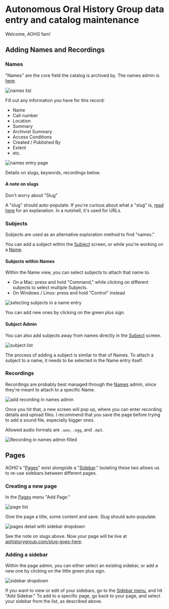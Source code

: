 # Autonomous Oral History Group data entry and catalog maintenance

Welcome, AOHG fam!

## Adding Names and Recordings

### Names
"Names" are the core field the catalog is archived by. The names admin is [here](http://aohistorygroup.com/admin/names/name/).  

![names list](img/name-list.png)

Fill out any information you have for this record: 

 - Name
 - Call number
 - Location
 - Summary
 - Archivist Summary
 - Access Conditions
 - Created / Published By
 - Extent
 - etc.

![names entry page](img/add-name-empty.png)

Details on slugs, keywords, recordings below.


#### A note on slugs
Don't worry about "Slug"

A "slug" should auto-populate. If you're curious about what a "slug" is, [read here](https://stackoverflow.com/questions/427102/what-is-a-slug-in-django) for an explanation. In a nutshell, it's used for URLs.


### Subjects
Subjects are used as an alternative exploration method to find "names."

You can add a subject within the [Subject](http://aohistorygroup.com/admin/names/subject/) screen, or while you're working on a [Name](http://aohistorygroup.com/admin/names/name/).


#### Subjects within Names

Within the Name view, you can select subjects to attach that name to. 

 - On a Mac: press and hold "Command," while clicking on different subjects to select multiple Subjects.
 - On Windows / Linux: press and hold "Control" instead

![selecting subjects in a name entry](img/subject-select.png)

You can add new ones by clicking on the green plus sign.

#### Subject Admin

You can also add subjects away from names directly in the [Subject](http://aohistorygroup.com/admin/names/subject/) screen.


![subject list](img/subject-list.png)

The process of adding a subject is similar to that of Names. To attach a subject to a name, it needs to be selected in the Name entry itself.

### Recordings

Recordings are probably best managed through the [Names](http://aohistorygroup.com/admin/names/name/) admin, since they're meant to attach to a specific Name.

![add recording in names admin](img/names-recording.png)

Once you hit that, a new screen will pop up, where you can enter recording details and upload files. I recommend that you save the page before trying to add a sound file, especially bigger ones.

Allowed audio formats are `.wav`, `.ogg`, and `.mp3`.

![Recording in names admin filled](img/names-recording-filled.png)


## Pages

AOHG's "[Pages](http://aohistorygroup.com/admin/pages/page/)" exist alongside a "[Sidebar](http://aohistorygroup.com/admin/sidebars/sidebar/)." Isolating these two allows us to re-use sidebars between different pages.

### Creating a new page
In the [Pages](http://aohistorygroup.com/admin/pages/page/) menu "Add Page."

![page list](img/pages-list.png)

Give the page a title, some content and save. Slug should auto-populate.

![pages detail with sidebar dropdown](img/page-sidebar_select-dropdown.png)

See the note on slugs above. Now your page will be live at [aohistorygroup.com/slug-goes-here](aohistorygroup.com/slug-goes-here).


### Adding a sidebar

Within the page admin, you can either select an existing sidebar, or add a new one by clicking on the little green plus sign. 

![sidebar dropdown](img/page-sidebar_select-dropdown.png)

If you want to view or edit of your sidebars, go to the [Sidebar menu](http://aohistorygroup.com/admin/sidebars/sidebar/), and hit "Add Sidebar." To add to a specific page, go back to your page, and select your sidebar from the list, as described above.



